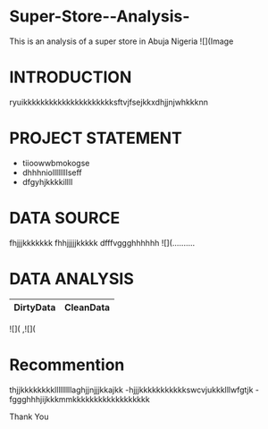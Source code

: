 # Super-Store--Analysis-
This is an analysis of a super store in Abuja Nigeria 
![](Image



# INTRODUCTION
ryuikkkkkkkkkkkkkkkkkkkkksftvjfsejkkxdhjjnjwhkkknn




# PROJECT STATEMENT
- tiioowwbmokogse
- dhhhniollllllllseff
- dfgyhjkkkkillll




# DATA SOURCE 
fhjjjkkkkkkk
fhhjjjjjkkkkk
dfffvggghhhhhh
![](..........

# DATA ANALYSIS

DirtyData      | CleanData
:--------------|-----------------:
![](              ,![](


# Recommention
thjjkkkkkkkklllllllllaghjjnjjjkkajkk
-hjjjkkkkkkkkkkkswcvjukkklllwfgtjk
-fggghhhjijkkkmmkkkkkkkkkkkkkkkkkk

Thank You


